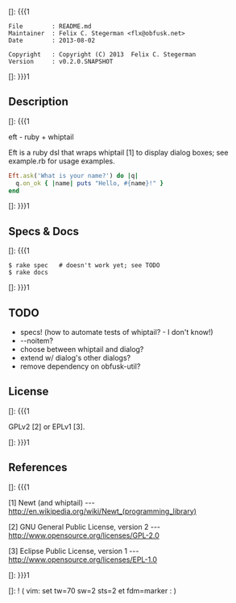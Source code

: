 []: {{{1

    File        : README.md
    Maintainer  : Felix C. Stegerman <flx@obfusk.net>
    Date        : 2013-08-02

    Copyright   : Copyright (C) 2013  Felix C. Stegerman
    Version     : v0.2.0.SNAPSHOT

[]: }}}1

## Description
[]: {{{1

  eft - ruby + whiptail

  Eft is a ruby dsl that wraps whiptail [1] to display dialog boxes;
  see example.rb for usage examples.

```ruby
Eft.ask('What is your name?') do |q|
  q.on_ok { |name| puts "Hello, #{name}!" }
end
```

[]: }}}1

## Specs & Docs
[]: {{{1

    $ rake spec   # doesn't work yet; see TODO
    $ rake docs

[]: }}}1

## TODO

  * specs! (how to automate tests of whiptail? - I don't know!)
  * --noitem?
  * choose between whiptail and dialog?
  * extend w/ dialog's other dialogs?
  * remove dependency on obfusk-util?

## License
[]: {{{1

  GPLv2 [2] or EPLv1 [3].

[]: }}}1

## References
[]: {{{1

  [1] Newt (and whiptail)
  --- http://en.wikipedia.org/wiki/Newt_(programming_library)

  [2] GNU General Public License, version 2
  --- http://www.opensource.org/licenses/GPL-2.0

  [3] Eclipse Public License, version 1
  --- http://www.opensource.org/licenses/EPL-1.0

[]: }}}1

[]: ! ( vim: set tw=70 sw=2 sts=2 et fdm=marker : )
